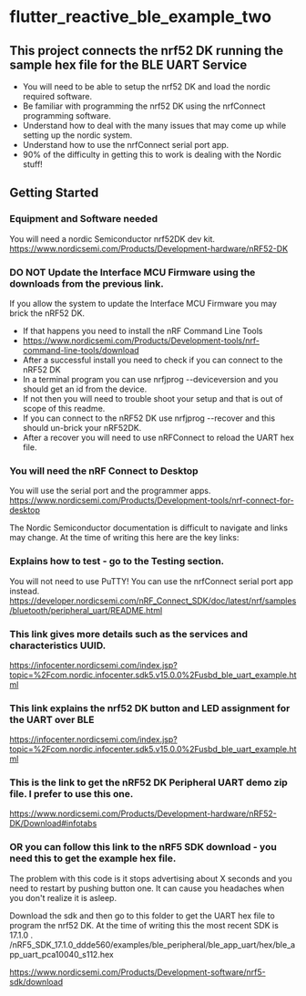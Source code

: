 # flutter_reactive_ble_example_two
## This project connects the nrf52 DK running the sample hex file for the BLE UART Service
- You will need to be able to setup the nrf52 DK and load the nordic required software.
- Be familiar with programming the nrf52 DK using the nrfConnect programming software.
- Understand how to deal with the many issues that may come up while setting up the nordic system.
- Understand how to use the nrfConnect serial port app.
- 90% of the difficulty in getting this to work is dealing with the Nordic stuff!

## Getting Started
### Equipment and Software needed 
You will need a nordic Semiconductor nrf52DK dev kit.
https://www.nordicsemi.com/Products/Development-hardware/nRF52-DK
### DO NOT Update the Interface MCU Firmware using the downloads from the previous link. 
If you allow the system to update the Interface MCU Firmware you may brick the nRF52 DK.
- If that happens you need to install the nRF Command Line Tools
- https://www.nordicsemi.com/Products/Development-tools/nrf-command-line-tools/download
- After a successful install you need to check if you can connect to the nRF52 DK
- In a terminal program you can use nrfjprog --deviceversion and you should get an id from the device.
- If not then you will need to trouble shoot your setup and that is out of scope of this readme.
- If you can connect to the nRF52 DK use nrfjprog --recover and this should un-brick your nRF52DK.
- After a recover you will need to use nRFConnect to reload the UART hex file.

### You will need the nRF Connect to Desktop
You will use the serial port and the programmer apps.
https://www.nordicsemi.com/Products/Development-tools/nrf-connect-for-desktop

The Nordic Semiconductor documentation is difficult to navigate and links may change.
At the time of writing this here are the key links:
### Explains how to test - go to the Testing section.
 You will not need to use PuTTY! You can use the nrfConnect serial port app instead.
https://developer.nordicsemi.com/nRF_Connect_SDK/doc/latest/nrf/samples/bluetooth/peripheral_uart/README.html

### This link gives more details such as the services and characteristics UUID.
https://infocenter.nordicsemi.com/index.jsp?topic=%2Fcom.nordic.infocenter.sdk5.v15.0.0%2Fusbd_ble_uart_example.html

### This link explains the nrf52 DK button and LED assignment for the UART over BLE
https://infocenter.nordicsemi.com/index.jsp?topic=%2Fcom.nordic.infocenter.sdk5.v15.0.0%2Fusbd_ble_uart_example.html

### This is the link to get the nRF52 DK Peripheral UART demo zip file. I prefer to use this one.
https://www.nordicsemi.com/Products/Development-hardware/nRF52-DK/Download#infotabs

### OR you can follow this link to the nRF5 SDK download - you need this to get the example hex file.
The problem with this code is it stops advertising about X seconds and you need to restart by
pushing button one. It can cause you headaches when you don't realize it is asleep. 

Download the sdk and then go to this folder to get the UART hex file to program the nrf52 DK.
At the time of writing this the most recent SDK is 17.1.0 .
/nRF5_SDK_17.1.0_ddde560/examples/ble_peripheral/ble_app_uart/hex/ble_app_uart_pca10040_s112.hex

https://www.nordicsemi.com/Products/Development-software/nrf5-sdk/download
